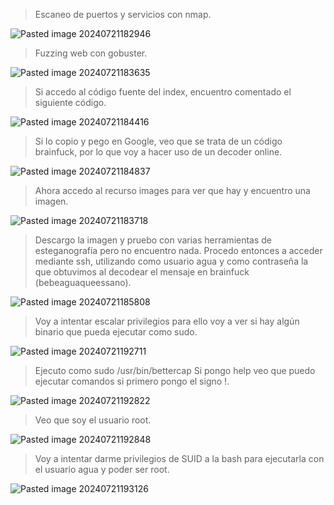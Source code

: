 >Escaneo de puertos y servicios con nmap.

![Pasted image 20240721182946](https://github.com/user-attachments/assets/3d922df6-2e72-4ff1-b953-e20d83617a70)
>Fuzzing web con gobuster.

![Pasted image 20240721183635](https://github.com/user-attachments/assets/69c9e54b-12fa-4dbe-8b15-780568c63956)
>Si accedo al código fuente del index, encuentro comentado el siguiente código.

![Pasted image 20240721184416](https://github.com/user-attachments/assets/945cb277-354b-4165-a5c3-67af600fa0d4)
>Si lo copio y pego en Google, veo que se trata de un código brainfuck, por lo que voy a hacer uso de un decoder online.

![Pasted image 20240721184837](https://github.com/user-attachments/assets/024f3dfd-3276-42e7-9dc9-12385ba87bf7)
>Ahora accedo al recurso images para ver que hay y encuentro una imagen.

![Pasted image 20240721183718](https://github.com/user-attachments/assets/2f0ea04c-90c2-4aa2-8231-b41e554efda7)
>Descargo la imagen y pruebo con varias herramientas de esteganografía pero no encuentro nada.
>Procedo entonces a acceder mediante ssh, utilizando como usuario agua y como contraseña la que obtuvimos al decodear el mensaje en brainfuck (bebeaguaqueessano).

![Pasted image 20240721185808](https://github.com/user-attachments/assets/91e401de-e53d-4707-88dc-76162aa54b96)
>Voy a intentar escalar privilegios para ello voy a ver si hay algún binario que pueda ejecutar como sudo.

![Pasted image 20240721192711](https://github.com/user-attachments/assets/18ceb159-f501-4bdd-81fe-ff87cbc47154)
>Ejecuto como sudo /usr/bin/bettercap
>Si pongo help veo que puedo ejecutar comandos si primero pongo el signo !.

![Pasted image 20240721192822](https://github.com/user-attachments/assets/08c4b7be-41a1-4846-ba2f-04b3a42c1f8d)
>Veo que soy el usuario root.

![Pasted image 20240721192848](https://github.com/user-attachments/assets/8703e2b9-fab9-4513-9919-df1fdfc8742e)
>Voy a intentar darme privilegios de SUID a la bash para ejecutarla con el usuario agua y poder ser root.

![Pasted image 20240721193126](https://github.com/user-attachments/assets/956a67ae-b3e0-46f1-b579-9e92108fa173)
